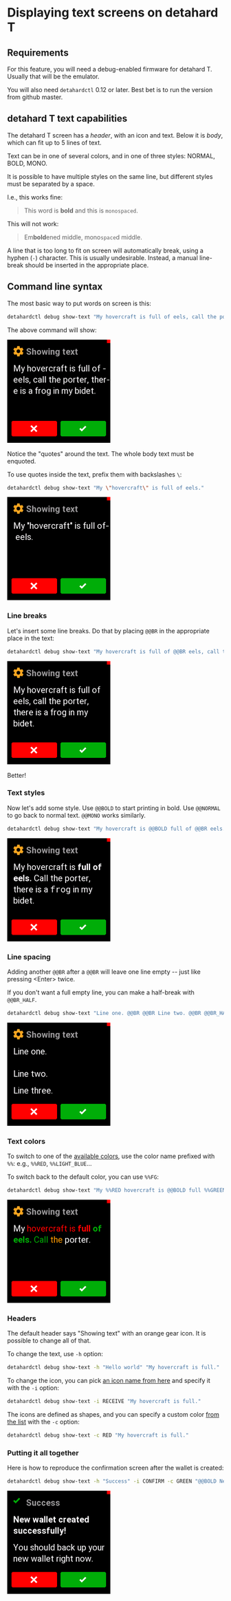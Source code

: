 # Displaying text screens on detahard T

## Requirements

For this feature, you will need a debug-enabled firmware for detahard T. Usually that
will be the emulator.

You will also need `detahardctl` 0.12 or later. Best bet is to run the version from github
master.

## detahard T text capabilities

The detahard T screen has a _header_, with an icon and text. Below it is _body_, which
can fit up to 5 lines of text.

Text can be in one of several colors, and in one of three styles: NORMAL, BOLD, MONO.

It is possible to have multiple styles on the same line, but different styles must be
separated by a space.

I.e., this works fine:

> This word is **bold** and this is `monospaced`.

This will not work:

> Em**bold**ened middle, mono`space`d middle.

A line that is too long to fit on screen will automatically break, using a hyphen (`-`)
character. This is usually undesirable. Instead, a manual line-break should be inserted
in the appropriate place.

## Command line syntax

The most basic way to put words on screen is this:

```sh
detahardctl debug show-text "My hovercraft is full of eels, call the porter, there is a frog in my bidet."
```

The above command will show:

![Screenshot01](show-text-01.png)

Notice the "quotes" around the text. The whole body text must be enquoted.

To use quotes inside the text, prefix them with backslashes `\`:

```sh
detahardctl debug show-text "My \"hovercraft\" is full of eels."
```

![Screenshot02](show-text-02.png)

### Line breaks

Let's insert some line breaks. Do that by placing `@@BR` in the appropriate place
in the text:

```sh
detahardctl debug show-text "My hovercraft is full of @@BR eels, call the porter, @@BR there is a frog in my @@BR bidet."
```

![Screenshot03](show-text-03.png)

Better!

### Text styles

Now let's add some style. Use `@@BOLD` to start printing in bold. Use `@@NORMAL`
to go back to normal text. `@@MONO` works similarly.

```sh
detahardctl debug show-text "My hovercraft is @@BOLD full of @@BR eels. @@NORMAL Call the porter, @@BR there is a @@MONO frog @@NORMAL in my @@BR bidet."
```

![Screenshot04](show-text-04.png)

### Line spacing

Adding another `@@BR` after a `@@BR` will leave one line empty -- just like pressing
\<Enter\> twice.

If you don't want a full empty line, you can make a half-break with `@@BR_HALF`.

```sh
detahardctl debug show-text "Line one. @@BR @@BR Line two. @@BR @@BR_HALF Line three."
```

![Screenshot05](show-text-05.png)


### Text colors

To switch to one of the [available colors](https://github.com/detahard/detahard-firmware/blob/master/core/src/detahard/ui/style.py#L15-L44),
use the color name prefixed with `%%`: e.g., `%%RED`, `%%LIGHT_BLUE`...

To switch back to the default color, you can use `%%FG`:

```sh
detahardctl debug show-text "My %%RED hovercraft is @@BOLD full %%GREEN of @@BR eels. @@NORMAL Call %%ORANGE the %%FG porter."
```

![Screenshot06](show-text-06.png)

### Headers

The default header says "Showing text" with an orange gear icon. It is possible to
change all of that.

To change the text, use `-h` option:

```sh
detahardctl debug show-text -h "Hello world" "My hovercraft is full."
```

To change the icon, you can pick [an icon name from here](https://github.com/detahard/detahard-firmware/blob/master/core/src/detahard/ui/style.py#L51-L71) and specify it with the `-i` option:

```sh
detahardctl debug show-text -i RECEIVE "My hovercraft is full."
```

The icons are defined as shapes, and you can specify a custom color [from the list](https://github.com/detahard/detahard-firmware/blob/master/core/src/detahard/ui/style.py#L15-L44) with the `-c` option:

```sh
detahardctl debug show-text -c RED "My hovercraft is full."
```

### Putting it all together

Here is how to reproduce the confirmation screen after the wallet is created:

```sh
detahardctl debug show-text -h "Success" -i CONFIRM -c GREEN "@@BOLD New wallet created @@BR successfully! @@BR @@BR_HALF @@NORMAL You should back up your @@BR new wallet right now."
```

![Screenshot07](show-text-07.png)
